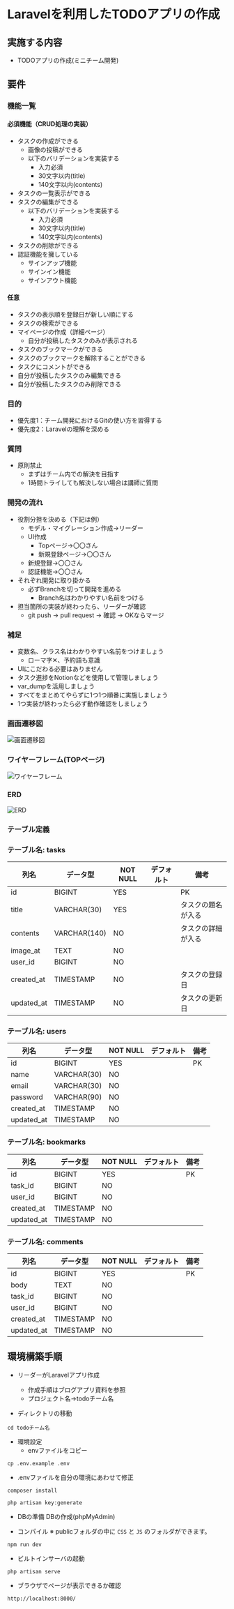 # Laravelを利用したTODOアプリの作成

## 実施する内容
- TODOアプリの作成(ミニチーム開発)

## 要件
### 機能一覧
#### 必須機能（CRUD処理の実装）
- タスクの作成ができる
  - 画像の投稿ができる
  - 以下のバリデーションを実装する
    - 入力必須
    - 30文字以内(title)
    - 140文字以内(contents)
- タスクの一覧表示ができる
- タスクの編集ができる
  - 以下のバリデーションを実装する
    - 入力必須
    - 30文字以内(title)
    - 140文字以内(contents)
- タスクの削除ができる
- 認証機能を擁している
  - サインアップ機能
  - サインイン機能
  - サインアウト機能

#### 任意
- タスクの表示順を登録日が新しい順にする
- タスクの検索ができる
- マイページの作成（詳細ページ）
  - 自分が投稿したタスクのみが表示される
- タスクのブックマークができる
- タスクのブックマークを解除することができる
- タスクにコメントができる
- 自分が投稿したタスクのみ編集できる
- 自分が投稿したタスクのみ削除できる

### 目的
- 優先度1：チーム開発におけるGitの使い方を習得する
- 優先度2：Laravelの理解を深める

### 質問
- 原則禁止
  - まずはチーム内での解決を目指す
  - 1時間トライしても解決しない場合は講師に質問

### 開発の流れ
- 役割分担を決める（下記は例）
  - モデル・マイグレーション作成→リーダー
  - UI作成
    - Topページ→〇〇さん
    - 新規登録ページ→〇〇さん
  - 新規登録→〇〇さん
  - 認証機能→〇〇さん
- それぞれ開発に取り掛かる
  - 必ずBranchを切って開発を進める
    - Branch名はわかりやすい名前をつける
- 担当箇所の実装が終わったら、リーダーが確認
  - git push → pull request → 確認 → OKならマージ
 
### 補足
- 変数名、クラス名はわかりやすい名前をつけましょう
  - ローマ字✕、予約語も意識
- UIにこだわる必要はありません
- タスク進捗をNotionなどを使用して管理しましょう
- var_dumpを活用しましょう
- すべてをまとめてやらずに1つ1つ順番に実施しましょう
- 1つ実装が終わったら必ず動作確認をしましょう

### 画面遷移図
![画面遷移図](./sitemap.jpeg)

### ワイヤーフレーム(TOPページ)
![ワイヤーフレーム](./wireframe.png)

### ERD
![ERD](./erd.jpeg)

### テーブル定義
### テーブル名: tasks
| 列名        | データ型    | NOT NULL | デフォルト | 備考                 |
| ----------- | ----------- | -------- | ---------- | -------------------- |
| id          | BIGINT      | YES      |            | PK                   |
| title       | VARCHAR(30) | YES      |            | タスクの題名が入る   |
| contents    | VARCHAR(140)| NO       |            | タスクの詳細が入る   |
| image_at    | TEXT        | NO       |            |                      |
| user_id     | BIGINT      | NO       |            |                      |
| created_at  | TIMESTAMP   | NO       |            | タスクの登録日       |
| updated_at  | TIMESTAMP   | NO       |            | タスクの更新日       |

### テーブル名: users
| 列名        | データ型    | NOT NULL | デフォルト | 備考                 |
| ----------- | ----------- | -------- | ---------- | -------------------- |
| id          | BIGINT      | YES      |            | PK                   |
| name        | VARCHAR(30) | NO       |            |                      |
| email       | VARCHAR(30) | NO       |            |                      |
| password    | VARCHAR(90) | NO       |            |                      |
| created_at  | TIMESTAMP   | NO       |            |                      |
| updated_at  | TIMESTAMP   | NO       |            |                      |

### テーブル名: bookmarks
| 列名        | データ型    | NOT NULL | デフォルト | 備考                 |
| ----------- | ----------- | -------- | ---------- | -------------------- |
| id          | BIGINT      | YES      |            | PK                   |
| task_id     | BIGINT      | NO       |            |                      |
| user_id     | BIGINT      | NO       |            |                      |
| created_at  | TIMESTAMP   | NO       |            |                      |
| updated_at  | TIMESTAMP   | NO       |            |                      |

### テーブル名: comments
| 列名        | データ型    | NOT NULL | デフォルト | 備考                 |
| ----------- | ----------- | -------- | ---------- | -------------------- |
| id          | BIGINT      | YES      |            | PK                   |
| body        | TEXT        | NO       |            |                      |
| task_id     | BIGINT      | NO       |            |                      |
| user_id     | BIGINT      | NO       |            |                      |
| created_at  | TIMESTAMP   | NO       |            |                      |
| updated_at  | TIMESTAMP   | NO       |            |                      |

## 環境構築手順
- リーダーがLaravelアプリ作成
  - 作成手順はブログアプリ資料を参照
  - プロジェクト名→todoチーム名

- ディレクトリの移動
```
cd todoチーム名
```

- 環境設定
  - envファイルをコピー
```
cp .env.example .env
```
  - .envファイルを自分の環境にあわせて修正

```
composer install

php artisan key:generate
```

- DBの準備
  DBの作成(phpMyAdmin)

- コンパイル
    ※ publicフォルダの中に `CSS` と `JS` のフォルダができます。
```
npm run dev
```

- ビルトインサーバの起動
```
php artisan serve
```

- ブラウザでページが表示できるか確認
```
http://localhost:8000/
```